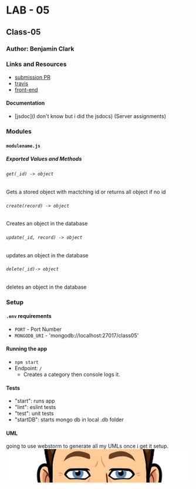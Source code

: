 # LAB - 05

## Class-05

### Author: Benjamin Clark

### Links and Resources
* [submission PR](https://github.com/benjamin-401-advanced-javascript/class-05/pull/3)
* [travis](https://www.travis-ci.com/benjamin-401-advanced-javascript/class-05)
* [front-end](https://cf-401-class-05.herokuapp.com/)

#### Documentation
* [jsdoc](I don't know but i did the jsdocs) (Server assignments)

### Modules
#### `modulename.js`
##### Exported Values and Methods

###### `get(_id) -> object`
Gets a stored object with mactching id or returns all object if no id

###### `create(record) -> object`
Creates an object in the database

###### `update(_id, record) -> object`
updates an object in the database

###### `delete(_id)-> object`
deletes an object in the database

### Setup
#### `.env` requirements
* `PORT` - Port Number
* `MONGODB_URI` - 'mongodb://localhost:27017/class05'

#### Running the app
* `npm start`
* Endpoint: `/`
  * Creates a category then console logs it.

  
#### Tests
* "start": runs app
* "lint": eslint tests
* "test": unit tests
* "startDB": starts mongo db in local .db folder

#### UML
going to use webstorm to generate all my UMLs once i get it setup.
![UML Diagram TEST](bitmoji.png)
